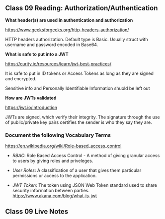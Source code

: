 ## Class 09 Reading: Authorization/Authentication

**What header(s) are used in authentication and authorization**

https://www.geeksforgeeks.org/http-headers-authorization/

HTTP headers authorization. Default type is Basic. Usually struct with username and password encoded in Base64.

**What is safe to put into a JWT**

https://curity.io/resources/learn/jwt-best-practices/

It is safe to put in ID tokens or Access Tokens as long as they are signed and encrypted.

Sensitive info and Personally Identifiable Information shuold be left out

**How are JWTs validated**

https://jwt.io/introduction

JWTs are signed, which verify their integrity. The signature through the use of public/private key pairs certifies the sender is who they say they are.

### Document the following Vocabulary Terms

https://en.wikipedia.org/wiki/Role-based_access_control

- *RBAC*: Role Based Access Control - A method of giving granular access to users by giving roles and priveleges.

- *User Roles*: A classification of a user that gives them particular permissions or access to the application.

- *JWT Token*: The token using JSON Web Token standard used to share security information between parties. https://www.akana.com/blog/what-is-jwt

## Class 09 Live Notes

